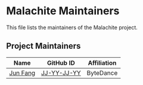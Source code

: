# Malachite Maintainers

This file lists the maintainers of the Malachite project. 

## Project Maintainers
| Name                                                        | GitHub ID                                           | Affiliation |
|-------------------------------------------------------------|-----------------------------------------------------|-------------|
| [Jun Fang](mailto:fangjun.1024@bytedance.com)               | [JJ-YY-JJ-YY](https://github.com/JJ-YY-JJ-YY)       | ByteDance   |
